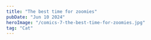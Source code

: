 ```yaml
---
title: "The best time for zoomies"
pubDate: "Jun 10 2024"
heroImage: "/comics-7-the-best-time-for-zoomies.jpg"
tag: "Cat"
---
```

